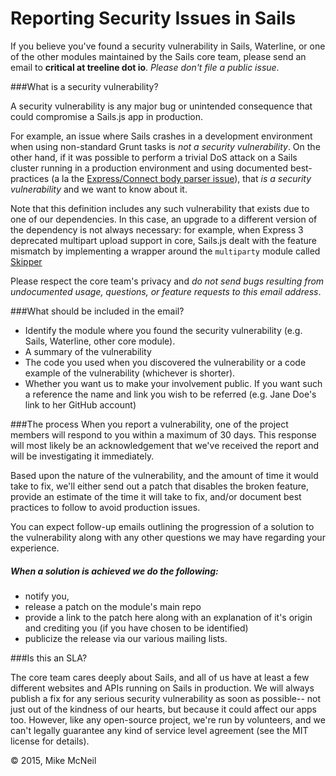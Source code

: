 # Reporting Security Issues in Sails

If you believe you've found a security vulnerability in Sails, Waterline, or one of the other modules maintained by the Sails core team, please send an email to **critical at treeline dot io**.  <em>Please don't file a public issue</em>.

###What is a security vulnerability?

A security vulnerability is any major bug or unintended consequence that could compromise a Sails.js app in production.

For example, an issue where Sails crashes in a development environment when using non-standard Grunt tasks is _not a security vulnerability_.  On the other hand, if it was possible to perform a trivial DoS attack on a Sails cluster running in a production environment and using documented best-practices (a la the [Express/Connect body parser issue](http://expressjs-book.com/index.html%3Fp=140.html)), that _is a security vulnerability_ and we want to know about it.

Note that this definition includes any such vulnerability that exists due to one of our dependencies.  In this case, an upgrade to a different version of the dependency is not always necessary: for example, when Express 3 deprecated multipart upload support in core, Sails.js dealt with the feature mismatch by implementing a wrapper around the `multiparty` module called [Skipper](https://github.com/balderdashy/skipper#history)

Please respect the core team's privacy and _do not send bugs resulting from undocumented usage, questions, or feature requests to this email address_.

###What should be included in the email?

- Identify the module where you found the security vulnerability (e.g. Sails, Waterline, other core module).
- A summary of the vulnerability
- The code you used when you discovered the vulnerability or a code example of the vulnerability (whichever is shorter).
- Whether you want us to make your involvement public.  If you want such a reference the name and link you wish to be referred (e.g. Jane Doe's link to her GitHub account)

###The process
When you report a vulnerability, one of the project members will respond to you within a maximum of 30 days.  This response will most likely be an acknowledgement that we've received the report and will be investigating it immediately.

Based upon the nature of the vulnerability, and the amount of time it would take to fix, we'll either send out a patch that disables the broken feature, provide an estimate of the time it will take to fix, and/or document best practices to follow to avoid production issues.

You can expect follow-up emails outlining the progression of a solution to the vulnerability along with any other questions we may have regarding your experience.

##### When a solution is achieved we do the following:
- notify you,
- release a patch on the module's main repo
- provide a link to the patch here along with an explanation of it's origin and crediting you (if you have chosen to be identified)
- publicize the release via our various mailing lists.

###Is this an SLA?

The core team cares deeply about Sails, and all of us have at least a few different websites and APIs running on Sails in production.  We will always publish a fix for any serious security vulnerability as soon as possible-- not just out of the kindness of our hearts, but because it could affect our apps too. However, like any open-source project, we're run by volunteers, and we can't legally guarantee any kind of service level agreement (see the MIT license for details).

© 2015, Mike McNeil
